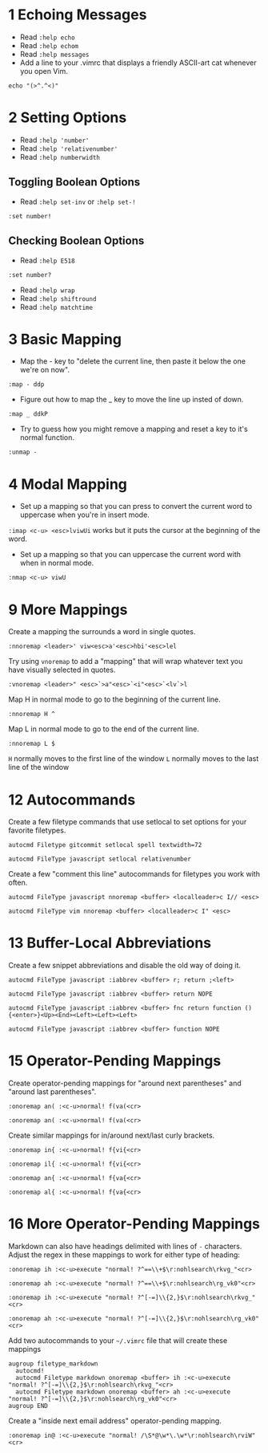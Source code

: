 # 1 Echoing Messages

* Read `:help echo`
* Read `:help echom`
* Read `:help messages`
* Add a line to your .vimrc that displays a friendly ASCII-art cat whenever you open Vim.

`echo "(>^.^<)"`

# 2 Setting Options

* Read `:help 'number'`
* Read `:help 'relativenumber'`
* Read `:help numberwidth`

## Toggling Boolean Options
* Read `:help set-inv` or `:help set-!`

`:set number!`

## Checking Boolean Options
* Read `:help E518`

`:set number?`

* Read `:help wrap`
* Read `:help shiftround`
* Read `:help matchtime`

# 3 Basic Mapping

* Map the - key to "delete the current line, then paste it below the one we're on now".

`:map - ddp`

* Figure out how to map the _ key to move the line up insted of down.

`:map _ ddkP`

* Try to guess how you might remove a mapping and reset a key to it's normal function.

`:unmap -`

# 4 Modal Mapping

* Set up a mapping so that you can press <c-u> to convert the current word to uppercase when you're in insert mode.

`:imap <c-u> <esc>lviwUi` works but it puts the cursor at the beginning of the word.

* Set up a mapping so that you can uppercase the current word with <c-u> when in normal mode.

`:nmap <c-u> viwU`

# 9 More Mappings

Create a mapping the surrounds a word in single quotes.

`:nnoremap <leader>' viw<esc>a'<esc>hbi'<esc>lel`

Try using `vnoremap` to add a "mapping" that will wrap whatever text you have visually selected in quotes.

``:vnoremap <leader>" <esc>`>a"<esc>`<i"<esc>`<lv`>l``

Map H in normal mode to go to the beginning of the current line.

``:nnoremap H ^``

Map L in normal mode to go to the end of the current line.

``:nnoremap L $``

`H` normally moves to the first line of the window
`L` normally moves to the last line of the window

# 12 Autocommands

Create a few filetype commands that use setlocal to set options for your favorite filetypes.

``autocmd Filetype gitcommit setlocal spell textwidth=72``

``autocmd FileType javascript setlocal relativenumber``

Create a few "comment this line" autocommands for filetypes you work with often.

``autocmd FileType javascript nnoremap <buffer> <localleader>c I// <esc>``

``autocmd FileType vim nnoremap <buffer> <localleader>c I" <esc>``

# 13 Buffer-Local Abbreviations

Create a few snippet abbreviations and disable the old way of doing it.

``autocmd FileType javascript :iabbrev <buffer> r; return ;<left>``

``autocmd FileType javascript :iabbrev <buffer> return NOPE``

``autocmd FileType javascript :iabbrev <buffer> fnc return function () {<enter>}<Up><End><Left><Left><Left>``

``autocmd FileType javascript :iabbrev <buffer> function NOPE``

# 15 Operator-Pending Mappings

Create operator-pending mappings for "around next parentheses" and "around last parentheses".

``:onoremap an( :<c-u>normal! f(va(<cr>``

``:onoremap an( :<c-u>normal! f(va(<cr>``

Create similar mappings for in/around next/last curly brackets.

``:onoremap in{ :<c-u>normal! f{vi{<cr>``

``:onoremap il{ :<c-u>normal! f{vi{<cr>``

``:onoremap an{ :<c-u>normal! f{va{<cr>``

``:onoremap al{ :<c-u>normal! f{va{<cr>``

# 16 More Operator-Pending Mappings

Markdown can also have headings delimited with lines of `-` characters. Adjust the regex in these mappings to work for either type of heading:

``:onoremap ih :<c-u>execute "normal! ?^==\\+$\r:nohlsearch\rkvg_"<cr>``

``:onoremap ah :<c-u>execute "normal! ?^==\\+$\r:nohlsearch\rg_vk0"<cr>``

``:onoremap ih :<c-u>execute "normal! ?^[-=]\\{2,}$\r:nohlsearch\rkvg_"<cr>``

``:onoremap ah :<c-u>execute "normal! ?^[-=]\\{2,}$\r:nohlsearch\rg_vk0"<cr>``

Add two autocommands to your `~/.vimrc` file that will create these mappings

```
augroup filetype_markdown
  autocmd!
  autocmd Filetype markdown onoremap <buffer> ih :<c-u>execute "normal! ?^[-=]\\{2,}$\r:nohlsearch\rkvg_"<cr>
  autocmd Filetype markdown onoremap <buffer> ah :<c-u>execute "normal! ?^[-=]\\{2,}$\r:nohlsearch\rg_vk0"<cr>
augroup END
```

Create a "inside next email address" operator-pending mapping.

``:onoremap in@ :<c-u>execute "normal! /\S*@\w*\.\w*\r:nohlsearch\rviW"<cr>``
